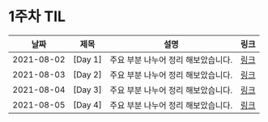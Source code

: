 # 1주차 TIL

| 날짜       | 제목    | 설명                                                        | 링크                                                                                 |
| ---------- | ------- | ----------------------------------------------------------- | ------------------------------------------------------------------------------------ |
| 2021-08-02 | [Day 1] | 주요 부분 나누어 정리 해보았습니다. | [링크](https://velog.io/@khw970421/JS-%EA%B8%B0%EB%B3%B8%EB%82%B4%EC%9A%A9) |
| 2021-08-03 | [Day 2] | 주요 부분 나누어 정리 해보았습니다.| [링크](https://velog.io/@khw970421/TIL-2%EC%9D%BC%EC%B0%A8) |
| 2021-08-04 | [Day 3] | 주요 부분 나누어 정리 해보았습니다. | [링크](https://velog.io/@khw970421/TIL-3%EC%9D%BC%EC%B0%A8) |
| 2021-08-05 | [Day 4] | 주요 부분 나누어 정리 해보았습니다.                                       | [링크](https://velog.io/@khw970421/TIL-4%EC%9D%BC%EC%B0%A8) |
